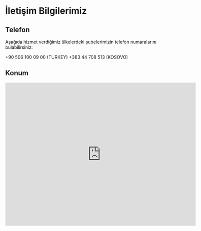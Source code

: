 # İletişim Bilgilerimiz

## Telefon

Aşağıda hizmet verdiğimiz ülkelerdeki şubelerimizin telefon numaralarını bulabilirsiniz:

+90 506 100 09 00 (TURKEY)
+383 44 708 513 (KOSOVO)

## Konum
<iframe src="https://www.google.com/maps/embed?pb=!1m18!1m12!1m3!1d306141.380212437!2d126.3453416664724!3d33.3711157139061!2m3!1f0!2f0!3f0!3m2!1i1024!2i768!4f13.1!3m3!1m2!1s0x350ce3544cc84045%3A0x66bc36d2981ebf31!2sJeju-do%2C+South+Korea!5e0!3m2!1sen!2sus!4v1473136714592" width="600" height="450" frameborder="0" style="border:0" allowfullscreen></iframe>
